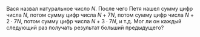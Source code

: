 Вася назвал натуральное число $N$. После чего Петя нашел сумму цифр числа $N$, потом сумму цифр числа $N + 7 N$, потом сумму цифр числа $N + 2\cdot7 N$, потом сумму цифр числа $N + 3\cdot 7 N$, и т.д. Мог ли он каждый следующий раз получать результат больший предыдущего?